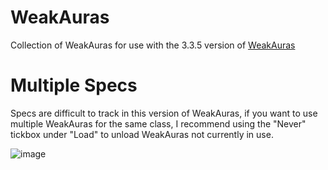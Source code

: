 # WeakAuras

Collection of WeakAuras for use with the 3.3.5 version of [WeakAuras](https://github.com/KarazhanChessClub/WeakAura-3.3.5)

# Multiple Specs

Specs are difficult to track in this version of WeakAuras, if you want to use multiple WeakAuras for the same class, I recommend using the "Never" tickbox under "Load" to unload WeakAuras not currently in use.

![image](https://user-images.githubusercontent.com/15280301/150193511-64fff971-f7aa-4eda-9fb9-954859b889e9.png)



